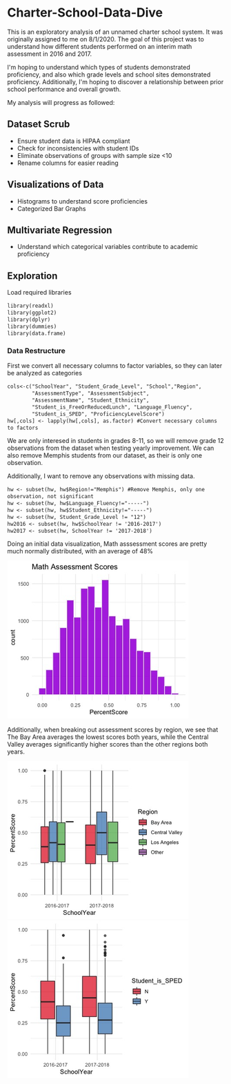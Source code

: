 # Charter-School-Data-Dive
This is an exploratory analysis of an unnamed charter school system. It was originally assigned to me on 8/1/2020. 
The goal of this project was to understand how different students performed on an interim math assessment in 2016 and 2017.

I'm hoping to understand which types of students demonstrated proficiency, and also which grade levels and school sites demonstrated proficiency. 
Additionally, I'm hoping to discover a relationship between prior school performance and overall growth. 

My analysis will progress as followed:

## Dataset Scrub
* Ensure student data is HIPAA compliant 
* Check for inconsistencies with student IDs 
* Eliminate observations of groups with sample size <10
* Rename columns for easier reading

## Visualizations of Data
* Histograms to understand score proficiencies 
* Categorized Bar Graphs 
  
## Multivariate Regression
* Understand which categorical variables contribute to academic proficiency
  
## Exploration
Load required libraries
```
library(readxl)
library(ggplot2)
library(dplyr)
library(dummies)
library(data.frame)
```
### Data Restructure
First we convert all necessary columns to factor variables, so they can later be analyzed as categories

```
cols<-c("SchoolYear", "Student_Grade_Level", "School","Region", 
        "AssessmentType", "AssessmentSubject", 
        "AssessmentName", "Student_Ethnicity", 
        "Student_is_FreeOrReducedLunch", "Language_Fluency",
        "Student_is_SPED", "ProficiencyLevelScore") 
hw[,cols] <- lapply(hw[,cols], as.factor) #Convert necessary columns to factors
```

We are only interesed in students in grades 8-11, so we will remove grade 12 observations from the dataset when testing yearly improvement. We can also remove Memphis students from our dataset, as their is only one observation. 

Additionally, I want to remove any observations with missing data.
```
hw <- subset(hw, hw$Region!="Memphis") #Remove Memphis, only one observation, not significant
hw <- subset(hw, hw$Language_Fluency!="-----") 
hw <- subset(hw, hw$Student_Ethnicity!="-----") 
hw <- subset(hw, Student_Grade_Level != "12")
hw2016 <- subset(hw, hw$SchoolYear != '2016-2017') 
hw2017 <- subset(hw, SchoolYear != '2017-2018') 
```
Doing an initial data visualization, Math asssessment scores are pretty much normally distributed, with an average of 48% 

![](images/math_histograms.jpeg)  

Additionally, when breaking out assessment scores by region, we see that The Bay Area averages the lowest scores both years, while the Central Valley averages significantly higher scores than the other regions both years.

![](images/region_boxplot.jpeg) ![](images/SPED.jpeg)
